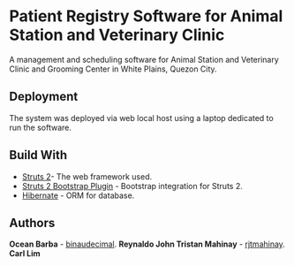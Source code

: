 # Patient Registry Software for Animal Station and Veterinary Clinic

A management and scheduling software for Animal Station and Veterinary Clinic and Grooming Center in White Plains, Quezon City.

## Deployment

The system was deployed via web local host using a laptop dedicated to run the software.

## Build With
* [Struts 2](https://struts.apache.org/)- The web framework used.
* [Struts 2 Bootstrap Plugin](http://struts.jgeppert.com/struts2-bootstrap-showcase/index.action) - Bootstrap integration for Struts 2.
* [Hibernate](http://hibernate.org/) - ORM for database.

## Authors
**Ocean Barba** - [binaudecimal](https://github.com/binaudecimal).
**Reynaldo John Tristan Mahinay** - [rjtmahinay](https://github.com/rjtmahinay).
**Carl Lim**
